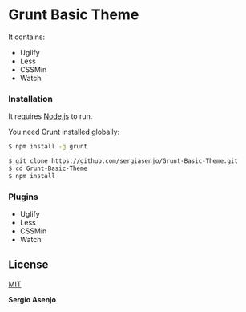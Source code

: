 # Grunt Basic Theme
It contains:
  - Uglify
  - Less
  - CSSMin
  - Watch

### Installation

It requires [Node.js](https://nodejs.org/) to run.

You need Grunt installed globally:

```sh
$ npm install -g grunt
```

```sh
$ git clone https://github.com/sergiasenjo/Grunt-Basic-Theme.git
$ cd Grunt-Basic-Theme
$ npm install
```

### Plugins

  - Uglify
  - Less
  - CSSMin
  - Watch



License
----
[MIT](https://opensource.org/licenses/MIT)


**Sergio Asenjo**
